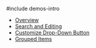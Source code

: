#include demos-intro

- [Overview](https://js.devexpress.com/Demos/WidgetsGallery/Demo/SelectBox/Overview/)
- [Search and Editing](https://js.devexpress.com/Demos/WidgetsGallery/Demo/SelectBox/SearchAndEditing/)
- [Customize Drop-Down Button](https://js.devexpress.com/Demos/WidgetsGallery/Demo/SelectBox/CustomizeDropDownButton/)
- [Grouped Items](https://js.devexpress.com/Demos/WidgetsGallery/Demo/SelectBox/GroupedItems/)
